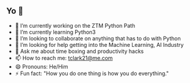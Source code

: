 ## Yo 👋

- 🔭 I’m currently working on the ZTM Python Path
- 🌱 I’m currently learning Python3
- 👯 I’m looking to collaborate on anything that has to do with Python
- 🤔 I’m looking for help getting into the Machine Learning, AI Industry
- 💬 Ask me about time boxing and productivity hacks
- 📫 How to reach me: tclark21@me.com
- 😄 Pronouns: He/Him
- ⚡ Fun fact: "How you do one thing is how you do everything."
